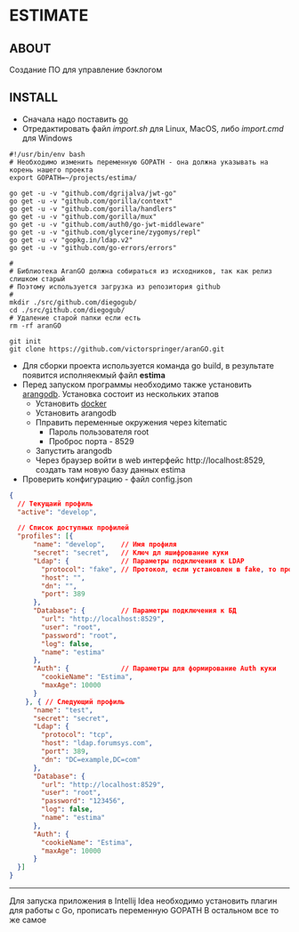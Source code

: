 # ESTIMATE

## ABOUT

Создание ПО для управление бэклогом

## INSTALL

* Сначала надо поставить [go](https://golang.org/)
* Отредактировать файл _import.sh_ для Linux, MacOS, либо _import.cmd_ для Windows
```Shell
#!/usr/bin/env bash
# Необходимо изменить переменную GOPATH - она должна указывать на корень нашего проекта
export GOPATH=~/projects/estima/

go get -u -v "github.com/dgrijalva/jwt-go"
go get -u -v "github.com/gorilla/context"
go get -u -v "github.com/gorilla/handlers"
go get -u -v "github.com/gorilla/mux"
go get -u -v "github.com/auth0/go-jwt-middleware"
go get -u -v "github.com/glycerine/zygomys/repl"
go get -u -v "gopkg.in/ldap.v2"
go get -u -v "github.com/go-errors/errors"

#
# Библиотека AranGO должна собираться из исходников, так как релиз слишком старый
# Поэтому используется загрузка из репозитория github 
#
mkdir ./src/github.com/diegogub/
cd ./src/github.com/diegogub/
# Удаление старой папки если есть
rm -rf aranGO

git init
git clone https://github.com/victorspringer/aranGO.git
```
  
* Для сборки проекта используется команда go build, в результате появится исполняекмый файл **estima**
* Перед запуском программы необходимо также установить [arangodb](https://www.arangodb.com). Установка состоит из нескольких этапов
  * Установить [docker](https://www.docker.com/)
  * Установить arangodb
  * Пправить переменные окружения через kitematic
    * Пароль пользователя root
    * Проброс порта - 8529
  * Запустить arangodb
  * Через браузер войти в web интерфейс http://localhost:8529, создать там новую базу данных estima
* Проверить конфигурацию - файл config.json
```json
{
  // Текущаий профиль 
  "active": "develop",

  // Список доступных профилей
  "profiles": [{
      "name": "develop",    // Имя профиля
      "secret": "secret",   // Ключ дл яшифрование куки 
      "Ldap": {             // Параметры подключения к LDAP
        "protocol": "fake", // Протокол, если установлен в fake, то проверка пользователя в LDAP не производится
        "host": "",
        "dn": "",
        "port": 389
      },
      "Database": {         // Параметры подключения к БД
        "url": "http://localhost:8529",
        "user": "root",
        "password": "root",
        "log": false,
        "name": "estima"
      },
      "Auth": {             // Параметры для формирование Auth куки
        "cookieName": "Estima",
        "maxAge": 10000
      }
    }, { // Следующий профиль
      "name": "test",
      "secret": "secret",
      "Ldap": {
        "protocol": "tcp",
        "host": "ldap.forumsys.com",
        "port": 389,
        "dn": "DC=example,DC=com"
      },
      "Database": {
        "url": "http://localhost:8529",
        "user": "root",
        "password": "123456",
        "log": false,
        "name": "estima"
      },
      "Auth": {
        "cookieName": "Estima",
        "maxAge": 10000
      }
  }]
}
```   
----
Для запуска приложения в Intellij Idea необходимо установить плагин для работы с Go,
прописать переменную GOPATH
В остальном все то же самое
